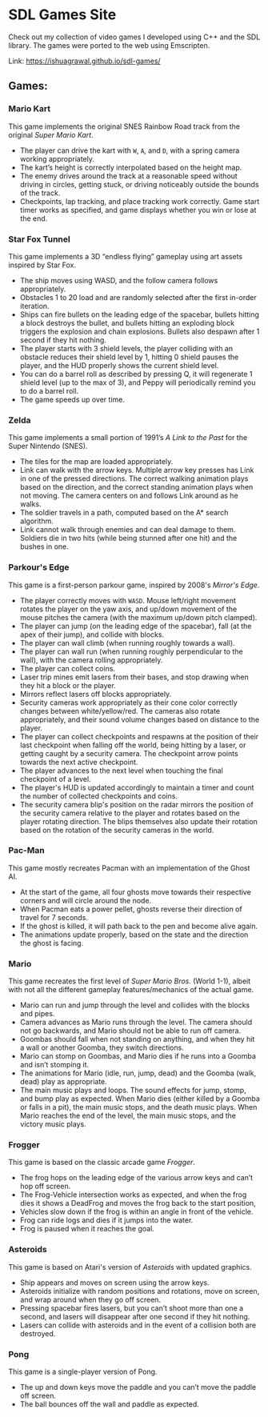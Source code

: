 # SDL Games Site

Check out my collection of video games I developed using C++ and the SDL library. The games were ported to the web using Emscripten.

Link: https://ishuagrawal.github.io/sdl-games/  

## Games:

### **Mario Kart**
This game implements the original SNES Rainbow Road track from the original *Super Mario Kart*.
- The player can drive the kart with ```W```, ```A```, and ```D```, with a spring camera working appropriately.
- The kart’s height is correctly interpolated based on the height map.
- The enemy drives around the track at a reasonable speed without driving in circles, getting stuck, or driving noticeably outside the bounds of the track.
- Checkpoints, lap tracking, and place tracking work correctly. Game start timer works as specified, and game displays whether you win or lose at the end.

### **Star Fox Tunnel**
This game implements a 3D “endless flying” gameplay using art assets inspired by Star Fox.
- The ship moves using WASD, and the follow camera follows appropriately.
- Obstacles 1 to 20 load and are randomly selected after the first in-order iteration.
- Ships can fire bullets on the leading edge of the spacebar, bullets hitting a block destroys the bullet, and bullets hitting an exploding block triggers the explosion and chain explosions. Bullets also despawn after 1 second if they hit nothing.
- The player starts with 3 shield levels, the player colliding with an obstacle reduces their shield level by 1, hitting 0 shield pauses the player, and the HUD properly shows the current shield level.
- You can do a barrel roll as described by pressing Q, it will regenerate 1 shield level (up to the max of 3), and Peppy will periodically remind you to do a barrel roll.
- The game speeds up over time.

### **Zelda**
This game implements a small portion of 1991’s *A Link to the Past* for the Super Nintendo (SNES).
- The tiles for the map are loaded appropriately.
- Link can walk with the arrow keys. Multiple arrow key presses has Link in one of the pressed directions. The correct walking animation plays based on the direction, and the correct standing animation plays when not moving. The camera centers on and follows Link around as he walks.
- The soldier travels in a path, computed based on the A* search algorithm.
- Link cannot walk through enemies and can deal damage to them. Soldiers die in two hits (while being stunned after one hit) and the bushes in one.

### **Parkour's Edge**
This game is a first-person parkour game, inspired by 2008's *Mirror's Edge*.
- The player correctly moves with ```WASD```. Mouse left/right movement rotates the player on the yaw axis, and up/down movement of the mouse pitches the camera (with the maximum up/down pitch clamped).
- The player can jump (on the leading edge of the spacebar), fall (at the apex of their jump), and collide with blocks.
- The player can wall climb (when running roughly towards a wall).
- The player can wall run (when running roughly perpendicular to the wall), with the camera rolling appropriately.
- The player can collect coins.
- Laser trip mines emit lasers from their bases, and stop drawing when they hit a block or the player.
- Mirrors reflect lasers off blocks appropriately.
- Security cameras work appropriately as their cone color correctly changes between white/yellow/red. The cameras also rotate appropriately, and their sound volume changes based on distance to the player.
- The player can collect checkpoints and respawns at the position of their last checkpoint when falling off the world, being hitting by a laser, or getting caught by a security camera. The checkpoint arrow points towards the next active checkpoint.
- The player advances to the next level when touching the final checkpoint of a level.
- The player's HUD is updated accordingly to maintain a timer and count the number of collected checkpoints and coins.
- The security camera blip's position on the radar mirrors the position of the security camera relative to the player and rotates based on the player rotating direction. The blips themselves also update their rotation based on the rotation of the security cameras in the world.

### **Pac-Man**
This game mostly recreates Pacman with an implementation of the Ghost AI.
- At the start of the game, all four ghosts move towards their respective corners and will circle around the node.
- When Pacman eats a power pellet, ghosts reverse their direction of travel for 7 seconds.
- If the ghost is killed, it will path back to the pen and become alive again.
- The animations update properly, based on the state and the direction the ghost is facing.

### **Mario**
This game recreates the first level of *Super Mario Bros.* (World 1-1), albeit with not all the different gameplay features/mechanics of the actual game.
- Mario can run and jump through the level and collides with the blocks and pipes.
- Camera advances as Mario runs through the level. The camera should not go backwards, and Mario should not be able to run off camera.
- Goombas should fall when not standing on anything, and when they hit a wall or another Goomba, they switch directions.
- Mario can stomp on Goombas, and Mario dies if he runs into a Goomba and isn’t stomping it.
- The animations for Mario (idle, run, jump, dead) and the Goomba (walk, dead) play as appropriate.
- The main music plays and loops. The sound effects for jump, stomp, and bump play as expected. When Mario dies (either killed by a Goomba or falls in a pit), the main music stops, and the death music plays. When Mario reaches the end of the level, the main music stops, and the victory music plays.

### **Frogger**
This game is based on the classic arcade game *Frogger*.
- The frog hops on the leading edge of the various arrow keys and can’t hop off screen.
- The Frog-Vehicle intersection works as expected, and when the frog dies it shows a DeadFrog and moves the frog back to the start position,
- Vehicles slow down if the frog is within an angle in front of the vehicle.
- Frog can ride logs and dies if it jumps into the water.
- Frog is paused when it reaches the goal.

### **Asteroids**
This game is based on Atari's version of *Asteroids* with updated graphics.
- Ship appears and moves on screen using the arrow keys.
- Asteroids initialize with random positions and rotations, move on screen, and wrap around when they go off screen.
- Pressing spacebar fires lasers, but you can’t shoot more than one a second, and lasers will disappear after one second if they hit nothing.
- Lasers can collide with asteroids and in the event of a collision both are destroyed.

### **Pong**
This game is a single-player version of Pong.
- The up and down keys move the paddle and you can’t move the paddle off screen.
- The ball bounces off the wall and paddle as expected.


